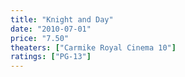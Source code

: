 ```yaml
---
title: "Knight and Day"
date: "2010-07-01"
price: "7.50"
theaters: ["Carmike Royal Cinema 10"]
ratings: ["PG-13"]
---
```

